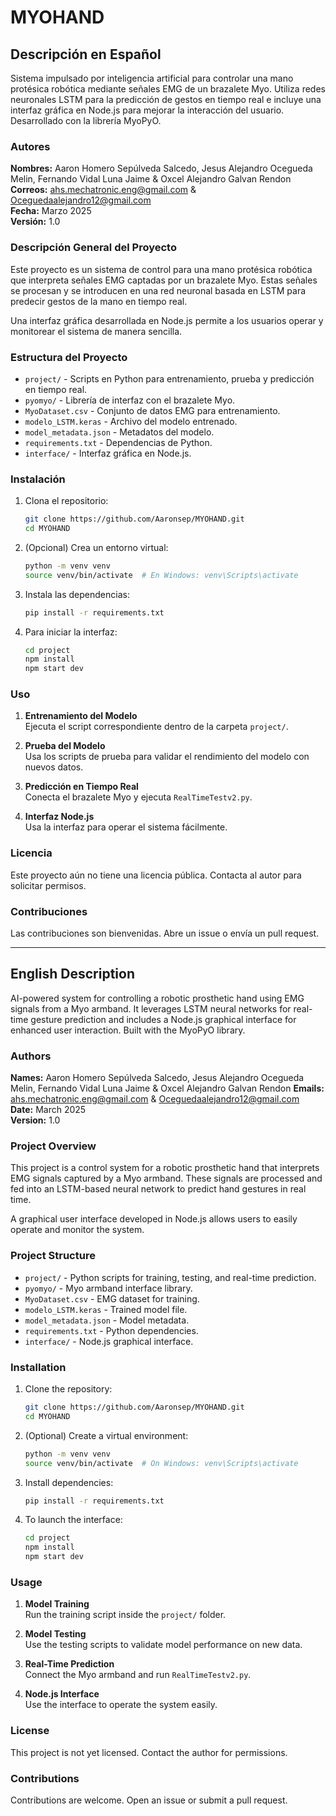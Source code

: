 # MYOHAND

## Descripción en Español

Sistema impulsado por inteligencia artificial para controlar una mano protésica robótica mediante señales EMG de un brazalete Myo. Utiliza redes neuronales LSTM para la predicción de gestos en tiempo real e incluye una interfaz gráfica en Node.js para mejorar la interacción del usuario. Desarrollado con la librería MyoPyO.

### Autores

**Nombres:** Aaron Homero Sepúlveda Salcedo, Jesus Alejandro Ocegueda Melin, Fernando Vidal Luna Jaime & Oxcel Alejandro Galvan Rendon
**Correos:** ahs.mechatronic.eng@gmail.com & Oceguedaalejandro12@gmail.com <br>
**Fecha:** Marzo 2025  
**Versión:** 1.0

### Descripción General del Proyecto

Este proyecto es un sistema de control para una mano protésica robótica que interpreta señales EMG captadas por un brazalete Myo. Estas señales se procesan y se introducen en una red neuronal basada en LSTM para predecir gestos de la mano en tiempo real.

Una interfaz gráfica desarrollada en Node.js permite a los usuarios operar y monitorear el sistema de manera sencilla.

### Estructura del Proyecto

- `project/` - Scripts en Python para entrenamiento, prueba y predicción en tiempo real.
- `pyomyo/` - Librería de interfaz con el brazalete Myo.
- `MyoDataset.csv` - Conjunto de datos EMG para entrenamiento.
- `modelo_LSTM.keras` - Archivo del modelo entrenado.
- `model_metadata.json` - Metadatos del modelo.
- `requirements.txt` - Dependencias de Python.
- `interface/` - Interfaz gráfica en Node.js.

### Instalación

1. Clona el repositorio:
   ```bash
   git clone https://github.com/Aaronsep/MYOHAND.git
   cd MYOHAND
   ```

2. (Opcional) Crea un entorno virtual:
   ```bash
   python -m venv venv
   source venv/bin/activate  # En Windows: venv\Scripts\activate
   ```

3. Instala las dependencias:
   ```bash
   pip install -r requirements.txt
   ```

4. Para iniciar la interfaz:
   ```bash
   cd project
   npm install
   npm start dev
   ```

### Uso

1. **Entrenamiento del Modelo**  
   Ejecuta el script correspondiente dentro de la carpeta `project/`.

2. **Prueba del Modelo**  
   Usa los scripts de prueba para validar el rendimiento del modelo con nuevos datos.

3. **Predicción en Tiempo Real**  
   Conecta el brazalete Myo y ejecuta `RealTimeTestv2.py`.

4. **Interfaz Node.js**  
   Usa la interfaz para operar el sistema fácilmente.

### Licencia

Este proyecto aún no tiene una licencia pública. Contacta al autor para solicitar permisos.

### Contribuciones

Las contribuciones son bienvenidas. Abre un issue o envía un pull request.

---

## English Description

AI-powered system for controlling a robotic prosthetic hand using EMG signals from a Myo armband. It leverages LSTM neural networks for real-time gesture prediction and includes a Node.js graphical interface for enhanced user interaction. Built with the MyoPyO library.

### Authors

**Names:** Aaron Homero Sepúlveda Salcedo, Jesus Alejandro Ocegueda Melin, Fernando Vidal Luna Jaime & Oxcel Alejandro Galvan Rendon
**Emails:** ahs.mechatronic.eng@gmail.com & Oceguedaalejandro12@gmail.com <br>
**Date:** March 2025  
**Version:** 1.0

### Project Overview

This project is a control system for a robotic prosthetic hand that interprets EMG signals captured by a Myo armband. These signals are processed and fed into an LSTM-based neural network to predict hand gestures in real time.

A graphical user interface developed in Node.js allows users to easily operate and monitor the system.

### Project Structure

- `project/` - Python scripts for training, testing, and real-time prediction.
- `pyomyo/` - Myo armband interface library.
- `MyoDataset.csv` - EMG dataset for training.
- `modelo_LSTM.keras` - Trained model file.
- `model_metadata.json` - Model metadata.
- `requirements.txt` - Python dependencies.
- `interface/` - Node.js graphical interface.

### Installation

1. Clone the repository:
   ```bash
   git clone https://github.com/Aaronsep/MYOHAND.git
   cd MYOHAND
   ```

2. (Optional) Create a virtual environment:
   ```bash
   python -m venv venv
   source venv/bin/activate  # On Windows: venv\Scripts\activate
   ```

3. Install dependencies:
   ```bash
   pip install -r requirements.txt
   ```

4. To launch the interface:
   ```bash
   cd project
   npm install
   npm start dev
   ```

### Usage

1. **Model Training**  
   Run the training script inside the `project/` folder.

2. **Model Testing**  
   Use the testing scripts to validate model performance on new data.

3. **Real-Time Prediction**  
   Connect the Myo armband and run `RealTimeTestv2.py`.

4. **Node.js Interface**  
   Use the interface to operate the system easily.

### License

This project is not yet licensed. Contact the author for permissions.

### Contributions

Contributions are welcome. Open an issue or submit a pull request.
